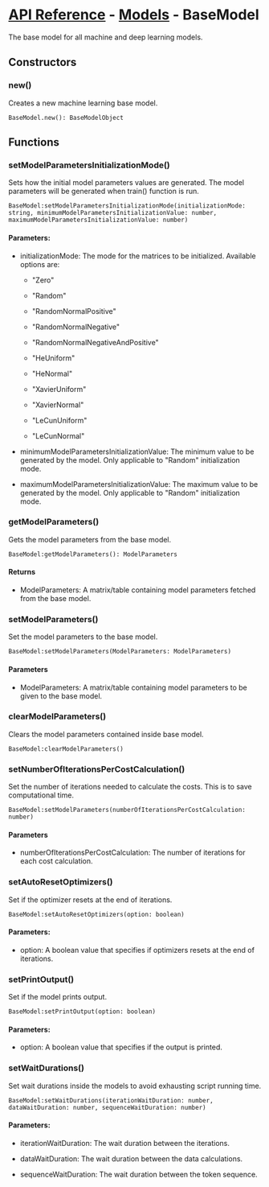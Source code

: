 # [API Reference](../../API.md) - [Models](../Models.md) - BaseModel

The base model for all machine and deep learning models.

## Constructors

### new()

Creates a new machine learning base model.

```
BaseModel.new(): BaseModelObject
```

## Functions

### setModelParametersInitializationMode()

Sets how the initial model parameters values are generated. The model parameters will be generated when train() function is run.

```
BaseModel:setModelParametersInitializationMode(initializationMode: string, minimumModelParametersInitializationValue: number, maximumModelParametersInitializationValue: number)
```

#### Parameters:

* initializationMode: The mode for the matrices to be initialized. Available options are:

  * "Zero"

  * "Random"

  * "RandomNormalPositive"

  * "RandomNormalNegative"
  
  * "RandomNormalNegativeAndPositive"

  * "HeUniform"

  * "HeNormal"

  * "XavierUniform"
  
  * "XavierNormal"
  
  * "LeCunUniform"

  * "LeCunNormal"

* minimumModelParametersInitializationValue: The minimum value to be generated by the model. Only applicable to "Random" initialization mode.

* maximumModelParametersInitializationValue: The maximum value to be generated by the model. Only applicable to "Random" initialization mode.

### getModelParameters()

Gets the model parameters from the base model.

```
BaseModel:getModelParameters(): ModelParameters
```

#### Returns

* ModelParameters: A matrix/table containing model parameters fetched from the base model.

### setModelParameters()

Set the model parameters to the base model.

```
BaseModel:setModelParameters(ModelParameters: ModelParameters)
```

#### Parameters

* ModelParameters: A matrix/table containing model parameters to be given to the base model.

### clearModelParameters()

Clears the model parameters contained inside base model.

```
BaseModel:clearModelParameters()
```

### setNumberOfIterationsPerCostCalculation()

Set the number of iterations needed to calculate the costs. This is to save computational time.

```
BaseModel:setModelParameters(numberOfIterationsPerCostCalculation: number)
```

#### Parameters

* numberOfIterationsPerCostCalculation: The number of iterations for each cost calculation.

### setAutoResetOptimizers()

Set if the optimizer resets at the end of iterations.

```
BaseModel:setAutoResetOptimizers(option: boolean)
```

#### Parameters:

* option: A boolean value that specifies if optimizers resets at the end of iterations.

### setPrintOutput()

Set if the model prints output.

```
BaseModel:setPrintOutput(option: boolean)
```

#### Parameters:

* option: A boolean value that specifies if the output is printed.

### setWaitDurations()

Set wait durations inside the models to avoid exhausting script running time.

```
BaseModel:setWaitDurations(iterationWaitDuration: number, dataWaitDuration: number, sequenceWaitDuration: number)
```

#### Parameters:

* iterationWaitDuration: The wait duration between the iterations.

* dataWaitDuration: The wait duration between the data calculations.

* sequenceWaitDuration: The wait duration between the token sequence.


